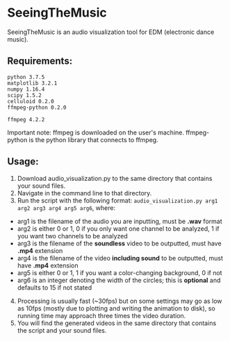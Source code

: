 # SeeingTheMusic

SeeingTheMusic is an audio visualization tool for EDM (electronic dance music). 

## Requirements:

```
python 3.7.5
matplotlib 3.2.1
numpy 1.16.4
scipy 1.5.2
celluloid 0.2.0
ffmpeg-python 0.2.0

ffmpeg 4.2.2
```
Important note: ffmpeg is downloaded on the user's machine. ffmpeg-python is the python library that connects to ffmpeg.

## Usage:

1. Download audio_visualization.py to the same directory that contains your sound files.
2. Navigate in the command line to that directory.
3. Run the script with the following format: ```audio_visualization.py arg1 arg2 arg3 arg4 arg5 arg6```, where:
  * arg1 is the filename of the audio you are inputting, must be **.wav** format
  * arg2 is either 0 or 1, 0 if you only want one channel to be analyzed, 1 if you want two channels to be analyzed
  * arg3 is the filename of the **soundless** video to be outputted, must have **.mp4** extension
  * arg4 is the filename of the video **including sound** to be outputted, must have **.mp4** extension
  * arg5 is either 0 or 1, 1 if you want a color-changing background, 0 if not
  * arg6 is an integer denoting the width of the circles; this is **optional** and defaults to 15 if not stated
4. Processing is usually fast (~30fps) but on some settings may go as low as 10fps (mostly due to plotting and writing the animation to disk), so running time may approach three times the video duration.
5. You will find the generated videos in the same directory that contains the script and your sound files.

